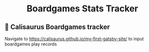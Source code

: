 <h1 align="center">
  Boardgames Stats Tracker
</h1>

## 🚀 Calisaurus Boardgames tracker

Navigate to https://calisaurus.github.io/my-first-gatsby-site/ to input boardgames play records
  




